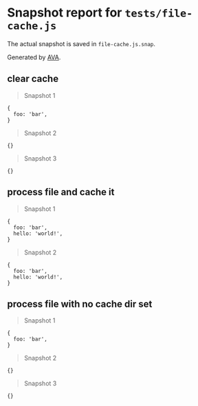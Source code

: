 # Snapshot report for `tests/file-cache.js`

The actual snapshot is saved in `file-cache.js.snap`.

Generated by [AVA](https://ava.li).

## clear cache

> Snapshot 1

    {
      foo: 'bar',
    }

> Snapshot 2

    {}

> Snapshot 3

    {}

## process file and cache it

> Snapshot 1

    {
      foo: 'bar',
      hello: 'world!',
    }

> Snapshot 2

    {
      foo: 'bar',
      hello: 'world!',
    }

## process file with no cache dir set

> Snapshot 1

    {
      foo: 'bar',
    }

> Snapshot 2

    {}

> Snapshot 3

    {}
